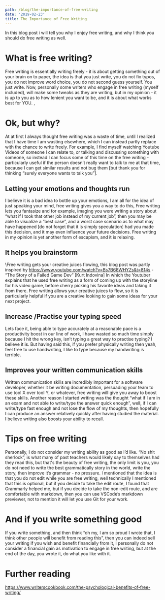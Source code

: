 ```yaml
---
path: /blog/the-importance-of-free-writing
date: '2019-02-23'
title: The Importance of Free Writing
---
```

In this blog post i will tell you why I enjoy free writing, and why I think you should do free writing as well. 

# What is free writing? 
Free writing is essentially writing freely - it is about getting something out of your brain on to paper, the idea is that you just write, you do not fix typos, you do not improve word choice, you do not second guess yourself. You just write. Now, personally some writers who engage in free writing (myself included), will make some tweaks as they are writing, but in my opinion - it is up to you as to how lenient you want to be, and it is about what works best for YOU. , 

# Ok, but why? 
At at first I always thought free writing was a waste of time, until I realized that I have time I am wasting elsewhere, which I can instead partly replace with the chance to write freely. For example, I find myself watching Youtube Videos of someone I can relate to, or talking and discussing something with someone, so instead I can focus some of this time on the free writing - particularly useful if the person doesn’t really want to talk to me at that time, because I can get similar results and not bug them [but thank you for thinking “surely everyone wants to talk you”]. 

## Letting your emotions and thoughts run 
I believe it is a bad idea to bottle up your emotions, I am all for the idea of just speaking your mind, free writing gives you a way to do this, Free writing lets you fantasize and for example, imaging you were writing a story about “what if I took that other job instead of my current job”, then you may be able to visualize a “best case”, and a worst case scenario as to what may have happened [do not forget that it is simply speculation] had you made this decision, and it may even influence your future decisions. Free writing in my opinion is yet another form of escapism, and it is relaxing. 

## It helps you brainstorm 
\Free writing gets your creative juices flowing, this blog post was partly inspired by https://www.youtube.com/watch?v=Bs7B68WHYZs&t=814s - “The Story of a Failed Game Dev” [Kurt Indovina] In which the Youtuber explains that he used free writing as a form of coming up with the storyline for his video game, before cherry picking his favorite ideas and taking it from there. Free writing allows your creative juices to flow, so it is particularly helpful if you are a creative looking to gain some ideas for your next project.  

## Increase /Practise your typing speed 
Lets face it, being able to type accurately at a reasonable pace is a productivity boost in our line of work, I have wasted so much time simply because I hit the wrong key, isn’t typing a great way to practise typing? I believe it is. But having said this, if you prefer physically writing then yeah, feel free to use handwriting, I like to type because my handwriting is terrible. 

## Improves your written communication skills 
Written communication skills are incredibly important for a software developer, whether it be writing documentation, persuading your team to use tool X over tool Y, or whatever, free writing will give you away to boost these skills. Another reason I started writing was the thought “what if I am in an exam and not able to write/type the answer quick enough”, well, if I can write/type fast enough and not lose the flow of my thoughts, then hopefully I can produce an answer relatively quickly after having studied the material. I believe writing also boosts your ability to recall. 

# Tips on free writing 
Personally, I do not consider my writing ability as good as I’d like. “No shit sherlock”, is what many of past teachers would likely say to themselves had they read this, but that's the beauty of free writing, the only limit is you, you do not need to write the best grammatically story in the world, write the story, then improve it’s grammar - no pressure. I mentioned that the idea is that you do not edit while you are free writing, well technically I mentioned that this is optional, but if you decide to take the edit route, I found that Grammarly helped me, but if you decide to take the non-edit route, and are comfortable with markdown, then you can use VSCode’s markdown previewer, not to mention it will let you use Git for your work. 

# And if you write something good 
If you write something, and then think “oh my, I am so proud I wrote that, I think other people will benefit from reading this”, then you can indeed sell your writing if you wish and benefit financially from it, I personally do not consider a financial gain as motivation to engage in free writing, but at the end of the day, you wrote it, do what you like with it. 

# Further reading 
https://www.writerscookbook.com/the-psychological-benefits-of-free-writing/ 
